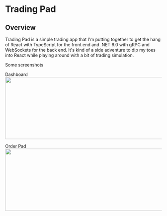 
# Trading Pad 

## Overview

Trading Pad is a simple trading app that I'm putting together to get the hang of React with TypeScript for the front end and .NET 6.0 with gRPC and WebSockets for the back end. It's kind of a side adventure to dip my toes into React while playing around with a bit of trading simulation.

Some screenshots

Dashboard
<img src="https://github.com/jpothanc/trader-pad/assets/70871841/8c6f474e-75e8-41e5-9d1f-044560c213ba)" width="600" height = "200">



Order Pad
<img src="https://github.com/jpothanc/trader-pad/assets/70871841/0d818e8d-e1f1-4452-95a0-556913291163" width="600" height = "200">


